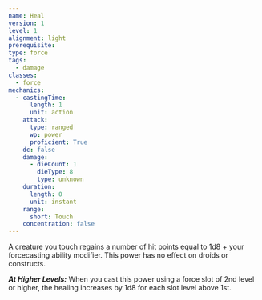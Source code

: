 ```yaml
---
name: Heal
version: 1
level: 1
alignment: light
prerequisite: 
type: force
tags:
  - damage
classes:
  - force
mechanics:
  - castingTime:
      length: 1
      unit: action
    attack:
      type: ranged
      wp: power
      proficient: True
    dc: false
    damage:
      - dieCount: 1
        dieType: 8
        type: unknown
    duration:
      length: 0
      unit: instant
    range:
      short: Touch
    concentration: false
---
```

A creature you touch regains a number of hit points equal to 1d8 + your forcecasting ability modifier. This power has no effect on droids or constructs.

***__At Higher Levels__:*** When you cast this power using a force slot of 2nd level or higher, the healing increases by 1d8 for each slot level above 1st.
    